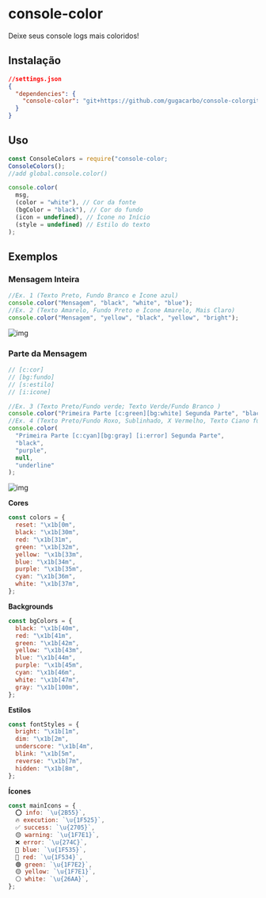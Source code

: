 # console-color

Deixe seus console logs mais coloridos!

## Instalação

```json
//settings.json
{
  "dependencies": {
    "console-color": "git+https://github.com/gugacarbo/console-colorgit"
  }
}
```

## Uso

```js
const ConsoleColors = require("console-color;
ConsoleColors();
//add global.console.color()

console.color(
  msg,
  (color = "white"), // Cor da fonte
  (bgColor = "black"), // Cor do fundo
  (icon = undefined), // Ícone no Início
  (style = undefined) // Estilo do texto
);
```

## Exemplos

### Mensagem Inteira

```js
//Ex. 1 (Texto Preto, Fundo Branco e Ícone azul)
console.color("Mensagem", "black", "white", "blue");
//Ex. 2 (Texto Amarelo, Fundo Preto e Ícone Amarelo, Mais Claro)
console.color("Mensagem", "yellow", "black", "yellow", "bright");
```

![img](https://github.com/gugacarbo/console-colorblob/master/readme/messageEx1_Ex2.jpeg?raw=true)

### Parte da Mensagem

```js
// [c:cor]
// [bg:fundo]
// [s:estilo]
// [i:icone]

//Ex. 3 (Texto Preto/Fundo verde; Texto Verde/Fundo Branco )
console.color("Primeira Parte [c:green][bg:white] Segunda Parte", "black", "green");
//Ex. 4 (Texto Preto/Fundo Roxo, Sublinhado, X Vermelho, Texto Ciano fundo cinza)
console.color(
  "Primeira Parte [c:cyan][bg:gray] [i:error] Segunda Parte",
  "black",
  "purple",
  null,
  "underline"
);
```

![img](https://github.com/gugacarbo/console-colorblob/master/readme/messageEx3_Ex4.jpeg?raw=true)

**Cores**

```js
const colors = {
  reset: "\x1b[0m",
  black: "\x1b[30m",
  red: "\x1b[31m",
  green: "\x1b[32m",
  yellow: "\x1b[33m",
  blue: "\x1b[34m",
  purple: "\x1b[35m",
  cyan: "\x1b[36m",
  white: "\x1b[37m",
};
```

**Backgrounds**

```js
const bgColors = {
  black: "\x1b[40m",
  red: "\x1b[41m",
  green: "\x1b[42m",
  yellow: "\x1b[43m",
  blue: "\x1b[44m",
  purple: "\x1b[45m",
  cyan: "\x1b[46m",
  white: "\x1b[47m",
  gray: "\x1b[100m",
};
```

**Estilos**

```js
const fontStyles = {
  bright: "\x1b[1m",
  dim: "\x1b[2m",
  underscore: "\x1b[4m",
  blink: "\x1b[5m",
  reverse: "\x1b[7m",
  hidden: "\x1b[8m",
};
```

**Ícones**

```js
const mainIcons = {
  ⭕ info: `\u{2B55}`,
  🔥 execution: `\u{1F525}`,
  ✅ success: `\u{2705}`,
  🟡 warning: `\u{1F7E1}`,
  ❌ error: `\u{274C}`,
  🔵 blue: `\u{1F535}`,
  🔴 red: `\u{1F534}`,
  🟢 green: `\u{1F7E2}`,
  🟡 yellow: `\u{1F7E1}`,
  ⚪ white: `\u{26AA}`,
};
```
